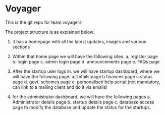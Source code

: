# Voyager
This is the git repo for team voyagers. 


The project structure is as explained below:

1. It has a homepage with all the latest updates, images and various sections
2. Within that home page we will have the following sites.
    a. register page
    b. login page
    c. admin login page
    d. announcements page
    e. FAQs page

3. After the startup user logs in. we will have startup dashboard, where we will have the following page.
    a.Details page
    b.finances page
    c.status page
    d. govt. schemes page
    e. personalised help portal (not mandatory, can link to a mailing client and do it via emails)

4. for the administrator dashboard, we will have the following pages 
    a. Administrator details page
    b. startup details page
    c. database access page to modify the database and update the status for the startups.
